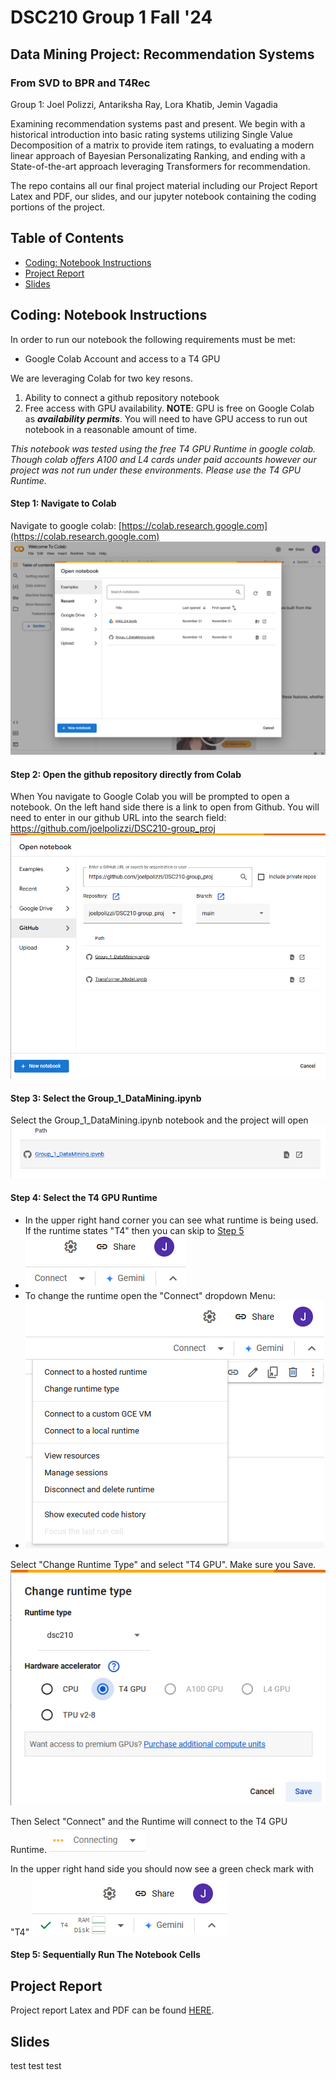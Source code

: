 # DSC210 Group 1 Fall '24
## Data Mining Project: Recommendation Systems
### From SVD to BPR and T4Rec 

Group 1:
Joel Polizzi, Antariksha Ray, Lora Khatib, Jemin Vagadia

Examining recommendation systems past and present. We begin with a historical introduction into basic rating systems utilizing Single Value Decomposition of a matrix to provide item ratings, to evaluating a modern linear approach of Bayesian Personalizating Ranking, and ending with a State-of-the-art approach leveraging Transformers for recommendation. 

The repo contains all our final project material including our Project Report Latex and PDF, our slides, and our jupyter notebook containing the coding portions of the project.

## Table of Contents
- [Coding: Notebook Instructions](#coding-notebook-instructions)
- [Project Report](#project-report)
- [Slides](#Slides)

## Coding: Notebook Instructions
In order to run our notebook the following requirements must be met:
- Google Colab Account and access to a T4 GPU

We are leveraging Colab for two key resons. 
1) Ability to connect a github repository notebook
2) Free access with GPU availability. **NOTE**: GPU is free on Google Colab as ***availability permits***. You will need to have GPU access to run out notebook in a reasonable amount of time.

_This notebook was tested using the free T4 GPU Runtime in google colab. Though colab offers A100 and L4 cards under paid accounts however our project was not run under these environments. Please use the T4 GPU Runtime._

#### Step 1: Navigate to Colab
Navigate to google colab: [https://colab.research.google.com](https://colab.research.google.com)
![Open Colab](images/colab1.png)

#### Step 2: Open the github repository directly from Colab
When You navigate to Google Colab you will be prompted to open a notebook. On the left hand side there is a link to open from Github. You will need to enter in our github URL into the search field: https://github.com/joelpolizzi/DSC210-group_proj
![Open Github](images/colab2.png)

#### Step 3: Select the Group_1_DataMining.ipynb
Select the Group_1_DataMining.ipynb notebook and the project will open
![Open datamine](images/colab3.png)

#### Step 4: Select the T4 GPU Runtime
- In the upper right hand corner you can see what runtime is being used. If the runtime states "T4" then you can skip to [Step 5](#step-5-sequentially-run-the-notebook-cells)
- ![current-runtime](images/colab5.png)
- To change the runtime open the "Connect" dropdown Menu:
- ![change-runtime](images/colab6.png)

Select "Change Runtime Type" and select "T4 GPU". Make sure you Save.
![change-runtime2](images/colab8.png)

Then Select "Connect" and the Runtime will connect to the T4 GPU Runtime. 
![connect](images/colab9.png)

In the upper right hand side you should now see a green check mark with "T4"
![connected](images/colab10.png)

#### Step 5: Sequentially Run The Notebook Cells

## Project Report
Project report Latex and PDF can be found [HERE](./DSC210_Project_Report).

## Slides
test
test
test
